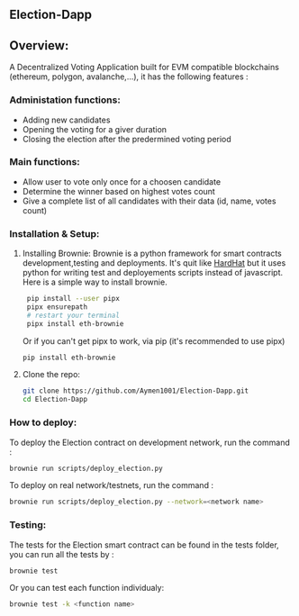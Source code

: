 
## Election-Dapp



## Overview:

A Decentralized Voting Application built for EVM compatible blockchains (ethereum, polygon, avalanche,...), it has the following features :

<h3>Administation functions: </h3>
<ul>
  <li>Adding new candidates</li>
  <li>Opening the voting for a giver duration </li>
  <li>Closing the election after the predermined voting period </li>
</ul>

<h3>Main functions: </h3>
<ul>
  <li>Allow user to vote only once for a choosen candidate</li>
  <li>Determine the winner based on highest votes count </li>
  <li>Give a complete list of all candidates with their data (id, name, votes count) </li>
</ul>


### Installation & Setup:

1. Installing Brownie: Brownie is a python framework for smart contracts development,testing and deployments. It's quit like [HardHat](https://hardhat.org) but it uses python for writing test and deployements scripts instead of javascript.
   Here is a simple way to install brownie.
   ```sh
    pip install --user pipx
    pipx ensurepath
    # restart your terminal
    pipx install eth-brownie
   ```
   Or if you can't get pipx to work, via pip (it's recommended to use pipx)
    ```sh
    pip install eth-brownie
    ```
   
2. Clone the repo:
   ```sh
   git clone https://github.com/Aymen1001/Election-Dapp.git
   cd Election-Dapp
   ```
### How to deploy:

To deploy the Election contract on development network, run the command :
   ```sh
   brownie run scripts/deploy_election.py
   ```
To deploy on real network/testnets, run the command :
   ```sh
   brownie run scripts/deploy_election.py --network=<network name>
   ```

### Testing:

The tests for the Election smart contract can be found in the tests folder, you can run all the tests by :
   ```sh
   brownie test
   ```
Or you can test each function individualy:
   ```sh
   brownie test -k <function name>
   ```
